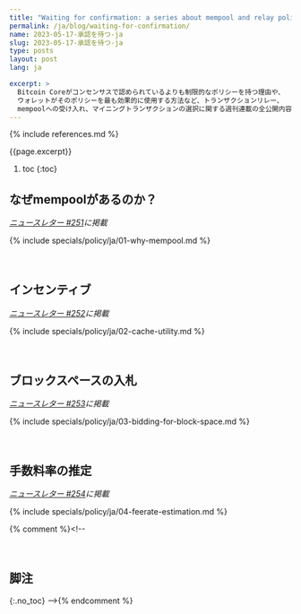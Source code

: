```yaml
---
title: "Waiting for confirmation: a series about mempool and relay policy"
permalink: /ja/blog/waiting-for-confirmation/
name: 2023-05-17-承認を待つ-ja
slug: 2023-05-17-承認を待つ-ja
type: posts
layout: post
lang: ja

excerpt: >
  Bitcoin Coreがコンセンサスで認められているよりも制限的なポリシーを持つ理由や、
  ウォレットがそのポリシーを最も効果的に使用する方法など、トランザクションリレー、
  mempoolへの受け入れ、マイニングトランザクションの選択に関する週刊連載の全公開内容のコピーです。
---
```

<style>
/* put a little extra space between the H2s to maybe help
 * readers understand each of these was originally published independently
 * of the others */
h2:not(:first-of-type) { margin-top: 3em; }
</style>

{% include references.md %}

{{page.excerpt}}

1. toc
{:toc}

## なぜmempoolがあるのか？

*[ニュースレター #251](/ja/newsletters/2023/05/17/#承認を待つ-1-なぜmempoolがあるのか)に掲載*

{% include specials/policy/ja/01-why-mempool.md %}

## インセンティブ

*[ニュースレター #252](/ja/newsletters/2023/05/24/#承認を待つ-2-インセンティブ)に掲載*

{% include specials/policy/ja/02-cache-utility.md %}

## ブロックスペースの入札

*[ニュースレター #253](/ja/newsletters/2023/05/31/#承認を待つ-3-ブロックスペースの入札)に掲載*

{% include specials/policy/ja/03-bidding-for-block-space.md %}

## 手数料率の推定

*[ニュースレター #254](/ja/newsletters/2023/06/07/#承認を待つ-4-手数料率の推定)に掲載*

{% include specials/policy/ja/04-feerate-estimation.md %}

{% comment %}<!--
## 脚注
{:.no_toc}
-->{% endcomment %}
